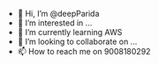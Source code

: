 - 👋 Hi, I’m @deepParida
- 👀 I’m interested in ...
- 🌱 I’m currently learning AWS
- 💞️ I’m looking to collaborate on ...
- 📫 How to reach me on 9008180292

<!---
deepParida/deepParida is a ✨ special ✨ repository because its `README.md` (this file) appears on your GitHub profile.
You can click the Preview link to take a look at your changes.
--->
